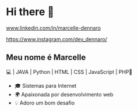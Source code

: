 # Hi there 👋
  

www.linkedin.com/in/marcelle-dennaro


https://www.instagram.com/dev_dennaro/

## Meu nome é Marcelle

💻 | JAVA | Python | HTML | CSS | JavaScript | PHP🚀  

- 🎓 Sistemas para Internet
- 🌍 Apaixonada por desenvolvimento web
- 💡 Adoro um bom desafio 

